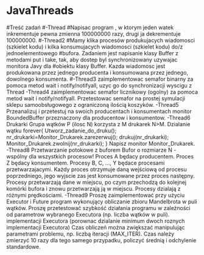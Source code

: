 # JavaThreads
#Treść zadań
#-Thread
#Napisac program , w ktorym jeden watek inkrementuje pewna zmienna 100000000 razy, drugi ja dekrementuje 100000000. 
#-Thread2
#Mamy klika procesów produkujacych wiadomosci (szkielet kodu) i kilka konsumujacych wiadomosci (szkielet kodu) do/z jednoelementowego #bufora. Zadaniem jest napisanie klasy Buffer z metodami put i take, tak, aby dostep byl synchronizowany uzywajac monitora Javy dla #obiektu klasy Buffer. Kazda wiadomosc jest produkowana przez jednego producenta i konsumowana przez jednego, dowolnego konsumenta.
#-Thread3
zaimplementowac semafor binarny za pomoca metod wait i notify/notifyall, uzyc go do synchronizacji wyscigu z Thread
-Thread4
zaimplementowac semafor licznikowy (ogolny) za pomoca metod wait i notify/notifyall. Przetestowac semafor na prostej symulacji sklepu samoobsługowego z ograniczoną ilością koszyków.
-Thread5
Przeanalizuj i przetestuj na swoich producentach i konsumentach monitor BoundedBuffer przeznaczony dla producentow i konsumentow.
-Thread6
Drukarki 
Grupa wątków P (ilosc N) korzysta z M drukarek N>M. Dzialanie wątku
forever{
  Utworz_zadanie_do_druku();
  nr_drukarki=Monitor_Drukarek.zarezerwuj();
  drukuj(nr_drukarki);
  Monitor_Drukarek.zwolnij(nr_drukarki);
}
Napisz monitor Monitor_Drukarek.
-Thread8
Przetwarzanie potokowe z buforem
Bufor o rozmiarze N - wspólny dla wszystkich procesow!
Proces A będacy producentem.
Proces Z będacy konsumentem.
Procesy B, C, ..., Y będace procesami przetwarzajacymi. Każdy proces otrzymuje daną wejściową od procesu poprzedniego, jego wyjscie zas jest konsumowane przez proces następny.
Procesy przetwarzają dane w miejscu, po czym przechodzą do kolejnej komórki bufora i znowu przetwarzają ją w miejscu.
Procesy dzialają z różnymi prędkościami.
-Thread9
Proszę zaimplementować przy użyciu Executor i Future program wykonujący obliczanie zbioru Mandelbrota w puli wątków.
Proszę przetestować szybkość działania programu w zależności od
parametrow wybranego Executora (np. liczba wątków w puli).
implementacji Executora (porownac dzialanie minimum dwoch roznych implementacji Executora)
Czas obliczeń można zwiększać manipulując parametrami problemu, np. liczbą iteracji (MAX_ITER). Czas należy zmierzyć 10 razy dla tego samego przypadku, policzyć średnią i odchylenie standardowe.
